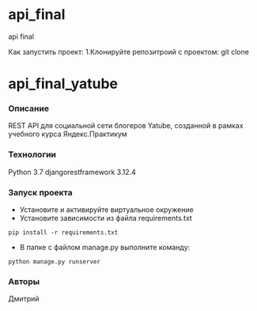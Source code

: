 # api_final
api final

Как запустить проект:
1.Клонируйте репозитроий с проектом:
git clone

# api_final_yatube
### Описание
REST API для социальной сети блогеров Yatube, созданной в рамках учебного курса Яндекс.Практикум
### Технологии
Python 3.7
djangorestframework 3.12.4
### Запуск проекта
- Установите и активируйте виртуальное окружение
- Установите зависимости из файла requirements.txt
```
pip install -r requirements.txt
``` 
- В папке с файлом manage.py выполните команду:
```
python manage.py runserver
```
### Авторы
Дмитрий 